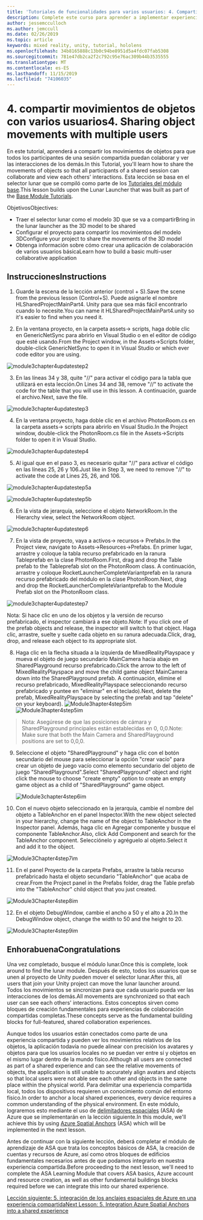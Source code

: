 ```yaml
---
title: 'Tutoriales de funcionalidades para varios usuarios: 4. Compartir movimientos de objetos con varios usuarios'
description: Complete este curso para aprender a implementar experiencias compartidas multiusuario en una aplicación de HoloLens 2.
author: jessemcculloch
ms.author: jemccull
ms.date: 02/26/2019
ms.topic: article
keywords: mixed reality, unity, tutorial, hololens
ms.openlocfilehash: 34b8165888c13b0c94be8951d5a4fdc07fab5308
ms.sourcegitcommit: 781e47db2ca2f2c792c95e76ac309b44b3535555
ms.translationtype: MT
ms.contentlocale: es-ES
ms.lasthandoff: 11/15/2019
ms.locfileid: "74106035"
---
```

# <a name="4-sharing-object-movements-with-multiple-users"></a><span data-ttu-id="8faf3-105">4. compartir movimientos de objetos con varios usuarios</span><span class="sxs-lookup"><span data-stu-id="8faf3-105">4. Sharing object movements with multiple users</span></span>

<span data-ttu-id="8faf3-106">En este tutorial, aprenderá a compartir los movimientos de objetos para que todos los participantes de una sesión compartida puedan colaborar y ver las interacciones de los demás.</span><span class="sxs-lookup"><span data-stu-id="8faf3-106">In this Tutorial, you'll learn how to share the movements of objects so that all participants of a shared session can collaborate and view each others' interactions.</span></span> <span data-ttu-id="8faf3-107">Esta lección se basa en el selector lunar que se compiló como parte de los [Tutoriales del módulo base](mrlearning-base.md).</span><span class="sxs-lookup"><span data-stu-id="8faf3-107">This lesson builds upon the Lunar Launcher that was built as part of the [Base Module Tutorials](mrlearning-base.md).</span></span>

<span data-ttu-id="8faf3-108">Objetivos</span><span class="sxs-lookup"><span data-stu-id="8faf3-108">Objectives:</span></span>

- <span data-ttu-id="8faf3-109">Traer el selector lunar como el modelo 3D que se va a compartir</span><span class="sxs-lookup"><span data-stu-id="8faf3-109">Bring in the lunar launcher as the 3D model to be shared</span></span>
- <span data-ttu-id="8faf3-110">Configurar el proyecto para compartir los movimientos del modelo 3D</span><span class="sxs-lookup"><span data-stu-id="8faf3-110">Configure your project to share the movements of the 3D model</span></span>
- <span data-ttu-id="8faf3-111">Obtenga información sobre cómo crear una aplicación de colaboración de varios usuarios básica</span><span class="sxs-lookup"><span data-stu-id="8faf3-111">Learn how to build a basic multi-user collaborative application</span></span>

## <a name="instructions"></a><span data-ttu-id="8faf3-112">Instrucciones</span><span class="sxs-lookup"><span data-stu-id="8faf3-112">Instructions</span></span>


1. <span data-ttu-id="8faf3-113">Guarde la escena de la lección anterior (control + S).</span><span class="sxs-lookup"><span data-stu-id="8faf3-113">Save the scene from the previous lesson (Control+S).</span></span> <span data-ttu-id="8faf3-114">Puede asignarle el nombre HLSharedProjectMainPart4. Unity para que sea más fácil encontrarlo cuando lo necesite.</span><span class="sxs-lookup"><span data-stu-id="8faf3-114">You can name it HLSharedProjectMainPart4.unity so it's easier to find when you need it.</span></span>

2. <span data-ttu-id="8faf3-115">En la ventana proyecto, en la carpeta assets-> scripts, haga doble clic en GenericNetSync para abrirlo en Visual Studio o en el editor de código que esté usando.</span><span class="sxs-lookup"><span data-stu-id="8faf3-115">From the Project window, in the Assets->Scripts folder, double-click GenericNetSync to open it in Visual Studio or which ever code editor you are using.</span></span>  

![module3chapter4updatestep2](images/module3chapter4updatestep2.png)

3. <span data-ttu-id="8faf3-117">En las líneas 34 y 38, quite "//" para activar el código para la tabla que utilizará en esta lección.</span><span class="sxs-lookup"><span data-stu-id="8faf3-117">On Lines 34 and 38, remove "//" to activate the code for the table that you will use in this lesson.</span></span> <span data-ttu-id="8faf3-118">A continuación, guarde el archivo.</span><span class="sxs-lookup"><span data-stu-id="8faf3-118">Next, save the file.</span></span> 

![module3chapter4updatestep3](images/module3chapter4updatestep3.png)

4. <span data-ttu-id="8faf3-120">En la ventana proyecto, haga doble clic en el archivo PhotonRoom.cs en la carpeta assets-> scripts para abrirlo en Visual Studio.</span><span class="sxs-lookup"><span data-stu-id="8faf3-120">In the Project window, double-click the PhotonRoom.cs file in the Assets->Scripts folder to open it in Visual Studio.</span></span> 

![module3chapter4updatestep4](images/module3chapter4updatestep4.png)

5. <span data-ttu-id="8faf3-122">Al igual que en el paso 3, es necesario quitar "//" para activar el código en las líneas 25, 26 y 106.</span><span class="sxs-lookup"><span data-stu-id="8faf3-122">Just like in Step 3, we need to remove "//" to activate the code at Lines 25, 26, and 106.</span></span>

![module3chapter4updatestep5a](images/module3chapter4updatestep5a.png) 

![module3chapter4updatestep5b](images/module3chapter4updatestep5b.png)

6. <span data-ttu-id="8faf3-125">En la vista de jerarquía, seleccione el objeto NetworkRoom.</span><span class="sxs-lookup"><span data-stu-id="8faf3-125">In the Hierarchy view, select the NetworkRoom object.</span></span>

![module3chapter4updatestep6](images/module3chapter4updatestep6.png)

7. <span data-ttu-id="8faf3-127">En la vista de proyecto, vaya a activos-> recursos-> Prefabs.</span><span class="sxs-lookup"><span data-stu-id="8faf3-127">In the Project view, navigate to Assets->Resources->Prefabs.</span></span> <span data-ttu-id="8faf3-128">En primer lugar, arrastre y coloque la tabla recurso prefabricado en la ranura Tableprefab en la clase PhotonRoom.</span><span class="sxs-lookup"><span data-stu-id="8faf3-128">First, drag and drop the Table prefab to the Tableprefab slot on the PhotonRoom class.</span></span> <span data-ttu-id="8faf3-129">A continuación, arrastre y coloque RocketLauncherCompleteVariantprefab en la ranura recurso prefabricado del módulo en la clase PhotonRoom.</span><span class="sxs-lookup"><span data-stu-id="8faf3-129">Next, drag and drop the RocketLauncherCompleteVariantprefab to the Module Prefab slot on the PhotonRoom class.</span></span>

![module3chapter4updatestep7](images/module3chapter4updatestep7.png)

<span data-ttu-id="8faf3-131">Nota: Si hace clic en uno de los objetos y la versión de recurso prefabricado, el inspector cambiará a ese objeto.</span><span class="sxs-lookup"><span data-stu-id="8faf3-131">Note: If you click one of the prefab objects and release, the inspector will switch to that object.</span></span> <span data-ttu-id="8faf3-132">Haga clic, arrastre, suelte y suelte cada objeto en su ranura adecuada.</span><span class="sxs-lookup"><span data-stu-id="8faf3-132">Click, drag, drop, and release each object to its appropriate slot.</span></span>

8. <span data-ttu-id="8faf3-133">Haga clic en la flecha situada a la izquierda de MixedRealityPlayspace y mueva el objeto de juego secundario MainCamera hacia abajo en SharedPlayground recurso prefabricado.</span><span class="sxs-lookup"><span data-stu-id="8faf3-133">Click the arrow to the left of MixedRealityPlayspace and move the child game object MainCamera down into the SharedPlayground prefab.</span></span> <span data-ttu-id="8faf3-134">A continuación, elimine el recurso prefabricado, MixedRealityPlayspace seleccionando recurso prefabricado y puntee en "eliminar" en el teclado).</span><span class="sxs-lookup"><span data-stu-id="8faf3-134">Next, delete the prefab, MixedRealityPlayspace by selecting the prefab and tap "delete" on your keyboard).</span></span>
<span data-ttu-id="8faf3-135">![Module3hapter4step5im](images/module3chapter4step5im.PNG)</span><span class="sxs-lookup"><span data-stu-id="8faf3-135">![Module3hapter4step5im](images/module3chapter4step5im.PNG)</span></span>

><span data-ttu-id="8faf3-136">Nota: Asegúrese de que las posiciones de cámara y SharedPlayground principales están establecidas en 0, 0,0.</span><span class="sxs-lookup"><span data-stu-id="8faf3-136">Note:  Make sure that both the Main Camera and SharedPlayground positions are set to 0,0,0.</span></span>
>

9. <span data-ttu-id="8faf3-137">Seleccione el objeto "SharedPlayground" y haga clic con el botón secundario del mouse para seleccionar la opción "crear vacío" para crear un objeto de juego vacío como elemento secundario del objeto de juego "SharedPlayground".</span><span class="sxs-lookup"><span data-stu-id="8faf3-137">Select "SharedPlayground" object and right click the mouse to choose "create empty" option to create an empty game object as a child of "SharedPlayground" game object.</span></span>

   ![Module3chapter4step6im](images/module3chapter4step6im.PNG)

10. <span data-ttu-id="8faf3-139">Con el nuevo objeto seleccionado en la jerarquía, cambie el nombre del objeto a TableAnchor en el panel Inspector.</span><span class="sxs-lookup"><span data-stu-id="8faf3-139">With the new object selected in your hierarchy, change the name of the object to TableAnchor in the Inspector panel.</span></span> <span data-ttu-id="8faf3-140">Además, haga clic en Agregar componente y busque el componente TableAnchor.</span><span class="sxs-lookup"><span data-stu-id="8faf3-140">Also, click Add Component and search for the TableAnchor component.</span></span> <span data-ttu-id="8faf3-141">Selecciónelo y agréguelo al objeto.</span><span class="sxs-lookup"><span data-stu-id="8faf3-141">Select it and add it to the object.</span></span> 

![Module3Chapter4step7im](images/module3chapter4step7im.PNG)

11. <span data-ttu-id="8faf3-143">En el panel Proyecto de la carpeta Prefabs, arrastre la tabla recurso prefabricado hasta el objeto secundario "TableAnchor" que acaba de crear.</span><span class="sxs-lookup"><span data-stu-id="8faf3-143">From the Project panel in the Prefabs folder, drag the Table prefab into the "TableAnchor" child object that you just created.</span></span>

![Module3Chapter4step8im](images/module3chapter4step8im.PNG)

12. <span data-ttu-id="8faf3-145">En el objeto DebugWindow, cambie el ancho a 50 y el alto a 20.</span><span class="sxs-lookup"><span data-stu-id="8faf3-145">In the DebugWindow object, change the width to 50 and the height to 20.</span></span>

![Module3Chapter4step9im](images/module3chapter4step11im.PNG)

## <a name="congratulations"></a><span data-ttu-id="8faf3-147">Enhorabuena</span><span class="sxs-lookup"><span data-stu-id="8faf3-147">Congratulations</span></span>


<span data-ttu-id="8faf3-148">Una vez completado, busque el módulo lunar.</span><span class="sxs-lookup"><span data-stu-id="8faf3-148">Once this is complete, look around to find the lunar module.</span></span> <span data-ttu-id="8faf3-149">Después de esto, todos los usuarios que se unen al proyecto de Unity pueden mover el selector lunar.</span><span class="sxs-lookup"><span data-stu-id="8faf3-149">After this, all users that join your Unity project can move the lunar launcher around.</span></span>  <span data-ttu-id="8faf3-150">Todos los movimientos se sincronizan para que cada usuario pueda ver las interacciones de los demás.</span><span class="sxs-lookup"><span data-stu-id="8faf3-150">All movements are synchronized so that each user can see each others' interactions.</span></span> <span data-ttu-id="8faf3-151">Estos conceptos sirven como bloques de creación fundamentales para experiencias de colaboración compartidas completas.</span><span class="sxs-lookup"><span data-stu-id="8faf3-151">These concepts serve as the fundamental building blocks for full-featured, shared collaboration experiences.</span></span> 

<span data-ttu-id="8faf3-152">Aunque todos los usuarios están conectados como parte de una experiencia compartida y pueden ver los movimientos relativos de los objetos, la aplicación todavía no puede alinear con precisión los avatares y objetos para que los usuarios locales no se puedan ver entre sí y objetos en el mismo lugar dentro de la mundo físico.</span><span class="sxs-lookup"><span data-stu-id="8faf3-152">Although all users are connected as part of a shared experience and can see the relative movements of objects, the application is still unable to accurately align avatars and objects so that local users were not able see each other and objects in the same place within the physical world.</span></span> <span data-ttu-id="8faf3-153">Para delimitar una experiencia compartida local, todos los dispositivos requieren un conocimiento común del entorno físico.</span><span class="sxs-lookup"><span data-stu-id="8faf3-153">In order to anchor a local shared experiences, every device requires a common understanding of the physical environment.</span></span> <span data-ttu-id="8faf3-154">En este módulo, lograremos esto mediante el uso de [delimitadores espaciales](<https://azure.microsoft.com//services/spatial-anchors/>) (ASA) de Azure que se implementarán en la lección siguiente.</span><span class="sxs-lookup"><span data-stu-id="8faf3-154">In this module, we'll achieve this by using [Azure Spatial Anchors](<https://azure.microsoft.com//services/spatial-anchors/>) (ASA) which will be implemented in the next lesson.</span></span>

<span data-ttu-id="8faf3-155">Antes de continuar con la siguiente lección, deberá completar el módulo de aprendizaje de ASA que trata los conceptos básicos de ASA, la creación de cuentas y recursos de Azure, así como otros bloques de edificios fundamentales necesarios antes de que podamos integrarlo en nuestra experiencia compartida.</span><span class="sxs-lookup"><span data-stu-id="8faf3-155">Before proceeding to the next lesson, we'll need to complete the ASA Learning Module that covers ASA basics, Azure account and resource creation, as well as other fundamental buildings blocks required before we can integrate this into our shared experience.</span></span>

<span data-ttu-id="8faf3-156">[Lección siguiente: 5. integración de los anclajes espaciales de Azure en una experiencia compartida](mrlearning-sharing(photon)-ch5.md)</span><span class="sxs-lookup"><span data-stu-id="8faf3-156">[Next Lesson: 5. Integration Azure Spatial Anchors into a shared experience](mrlearning-sharing(photon)-ch5.md)</span></span>

